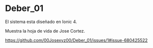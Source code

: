# Deber_01
El sistema esta diseñado en Ionic 4.

Muestra la hoja de vida de Jose Cortez.

https://github.com/00Josexyz00/Deber_01/issues/1#issue-680425522
